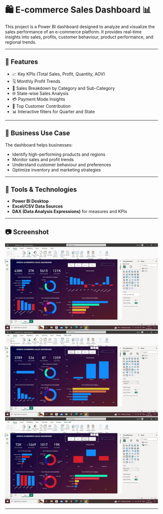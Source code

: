 # 🛍️ E-commerce Sales Dashboard 📊

This project is a Power BI dashboard designed to analyze and visualize the sales performance of an e-commerce platform. It provides real-time insights into sales, profits, customer behaviour, product performance, and regional trends.

---

## 📌 Features

- 📈 Key KPIs (Total Sales, Profit, Quantity, AOV)
- 🗓️ Monthly Profit Trends
- 🛒 Sales Breakdown by Category and Sub-Category
- 🌐 State-wise Sales Analysis
- 💳 Payment Mode Insights
- 👥 Top Customer Contribution
- 📊 Interactive filters for Quarter and State

---

## 🧠 Business Use Case

The dashboard helps businesses:

- Identify high-performing products and regions
- Monitor sales and profit trends
- Understand customer behaviour and preferences
- Optimize inventory and marketing strategies

---

## 🔧 Tools & Technologies

- **Power BI Desktop**
- **Excel/CSV Data Sources**
- **DAX (Data Analysis Expressions)** for measures and KPIs

---

## 📷 Screenshot
![Dashboard Screenshot](Result/output1.png)
![Dashboard Screenshot](https://github.com/shreya-singh0026/Real-Time-Business-Analysis-Using-PowerBI/blob/main/Result/output3.png)
![Dashboard Screenshot](https://github.com/shreya-singh0026/Real-Time-Business-Analysis-Using-PowerBI/blob/main/Result/output6.png)

---
